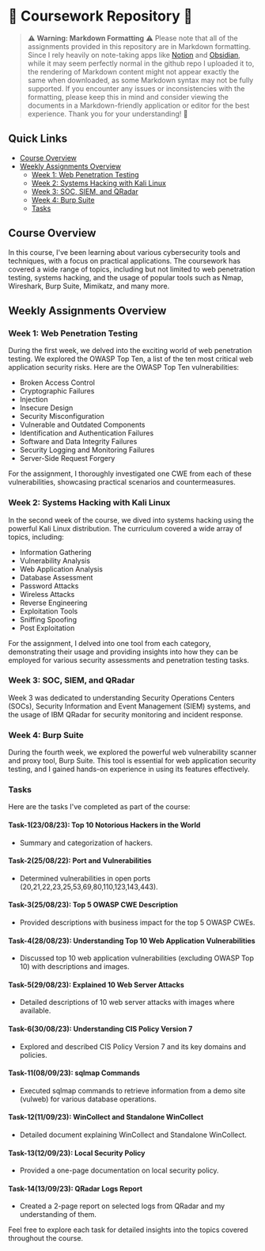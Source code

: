 # 📑 Coursework Repository 📑

> ⚠️ **Warning: Markdown Formatting** ⚠️
> Please note that all of the assignments provided in this repository are in Markdown formatting. Since I rely heavily on note-taking apps like [Notion](https://www.notion.so/) and [Obsidian](https://obsidian.md/), while it may seem perfectly normal in the github repo I uploaded it to, the rendering of Markdown content might not appear exactly the same when downloaded, as some Markdown syntax may not be fully supported.
> If you encounter any issues or inconsistencies with the formatting, please keep this in mind and consider viewing the documents in a Markdown-friendly application or editor for the best experience.
> Thank you for your understanding! 🙏

## Quick Links
- [Course Overview](#course-overview)
- [Weekly Assignments Overview](#weekly-assignments-overview)
  - [Week 1: Web Penetration Testing](#week-1-web-penetration-testing)
  - [Week 2: Systems Hacking with Kali Linux](#week-2-systems-hacking-with-kali-linux)
  - [Week 3: SOC, SIEM, and QRadar](#week-3-soc-siem-and-qradar)
  - [Week 4: Burp Suite](#week-4-burp-suite)
  - [Tasks](#tasks)

## Course Overview
In this course, I've been learning about various cybersecurity tools and techniques, with a focus on practical applications. The coursework has covered a wide range of topics, including but not limited to web penetration testing, systems hacking, and the usage of popular tools such as Nmap, Wireshark, Burp Suite, Mimikatz, and many more.

## Weekly Assignments Overview
### Week 1: Web Penetration Testing
During the first week, we delved into the exciting world of web penetration testing. We explored the OWASP Top Ten, a list of the ten most critical web application security risks. Here are the OWASP Top Ten vulnerabilities:

- Broken Access Control
- Cryptographic Failures
- Injection
- Insecure Design
- Security Misconfiguration
- Vulnerable and Outdated Components
- Identification and Authentication Failures
- Software and Data Integrity Failures
- Security Logging and Monitoring Failures
- Server-Side Request Forgery

For the assignment, I thoroughly investigated one CWE from each of these vulnerabilities, showcasing practical scenarios and countermeasures.

### Week 2: Systems Hacking with Kali Linux
In the second week of the course, we dived into systems hacking using the powerful Kali Linux distribution. The curriculum covered a wide array of topics, including:

- Information Gathering
- Vulnerability Analysis
- Web Application Analysis
- Database Assessment
- Password Attacks
- Wireless Attacks
- Reverse Engineering
- Exploitation Tools
- Sniffing Spoofing
- Post Exploitation

For the assignment, I delved into one tool from each category, demonstrating their usage and providing insights into how they can be employed for various security assessments and penetration testing tasks.

### Week 3: SOC, SIEM, and QRadar
Week 3 was dedicated to understanding Security Operations Centers (SOCs), Security Information and Event Management (SIEM) systems, and the usage of IBM QRadar for security monitoring and incident response.

### Week 4: Burp Suite
During the fourth week, we explored the powerful web vulnerability scanner and proxy tool, Burp Suite. This tool is essential for web application security testing, and I gained hands-on experience in using its features effectively.

### Tasks
Here are the tasks I've completed as part of the course:

#### Task-1(23/08/23): Top 10 Notorious Hackers in the World
- Summary and categorization of hackers.

#### Task-2(25/08/22): Port and Vulnerabilities
- Determined vulnerabilities in open ports (20,21,22,23,25,53,69,80,110,123,143,443).

#### Task-3(25/08/23): Top 5 OWASP CWE Description
- Provided descriptions with business impact for the top 5 OWASP CWEs.

#### Task-4(28/08/23): Understanding Top 10 Web Application Vulnerabilities
- Discussed top 10 web application vulnerabilities (excluding OWASP Top 10) with descriptions and images.

#### Task-5(29/08/23): Explained 10 Web Server Attacks
- Detailed descriptions of 10 web server attacks with images where available.

#### Task-6(30/08/23): Understanding CIS Policy Version 7
- Explored and described CIS Policy Version 7 and its key domains and policies.

#### Task-11(08/09/23): sqlmap Commands
- Executed sqlmap commands to retrieve information from a demo site (vulweb) for various database operations.

#### Task-12(11/09/23): WinCollect and Standalone WinCollect
- Detailed document explaining WinCollect and Standalone WinCollect.

#### Task-13(12/09/23): Local Security Policy
- Provided a one-page documentation on local security policy.

#### Task-14(13/09/23): QRadar Logs Report
- Created a 2-page report on selected logs from QRadar and my understanding of them.

Feel free to explore each task for detailed insights into the topics covered throughout the course. 